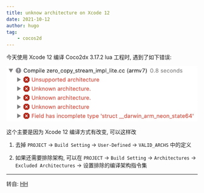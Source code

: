 ```yaml
---
title: unknow architecture on Xcode 12
date: 2021-10-12
author: hugo
tag:
    - cocos2d
---
```


今天使用 Xcode 12 编译 Coco2dx 3.17.2 lua 工程时, 遇到了如下错误:

![UnknowSupportedArchitecture](/assets/202110/unknowSupportArch.jpg)

这个主要是因为 Xcode 12 编译方式有改变, 可以这样改

1. 去掉 `PROJECT` -> `Build Setting` -> `User-Defined` -> `VALID_ARCHS` 中的定义

2. 如果还需要排除架构, 可以在 `PROJECT` -> `Build Setting` -> `Architectures` -> `Excluded Architectures` -> 设置排除的编译架构指令集


---
转自: [HH](http://www.hugohuang.xyz/)
